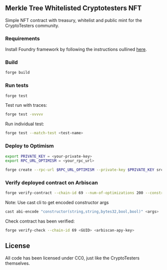 ## Merkle Tree Whitelisted Cryptotesters NFT

Simple NFT contract with treasury, whitelist and public mint for the CryptoTesters community.

### Requirements

Install Foundry framework by following the instructions oullined [here](https://book.getfoundry.sh/getting-started/installation.html).

### Build

```bash
forge build
```

### Run tests

```bash
forge test
```

Test run with traces:

```bash
forge test -vvvvv
```

Run individual test:

```bash
forge test --match-test <test-name>
```

### Deploy to Optimism

```bash
export PRIVATE_KEY = <your-private-key>
export RPC_URL_OPTIMISM = <your_rpc_url>
```

```bash
forge create --rpc-url $RPC_URL_OPTIMISM --private-key $PRIVATE_KEY src/ERC721CryptoTesters.sol:ERC721CryptoTesters --constructor-args <args>
```

### Verify deployed contract on Arbiscan

```bash
forge verify-contract --chain-id 69 --num-of-optimizations 200 --constructor-args <abi-encoded-args> --compiler-version v0.8.13+commit.abaa5c0e <contract-address> src/ERC721CryptoTesters.sol:ERC721CryptoTester <optmistic-etherscan-key>
```

Note: Use cast cli to get encoded constructor args

```bash
cast abi-encode "constructor(string,string,bytes32,bool,bool)" <args>
```

Check contract has been verified:

```bash
forge verify-check --chain-id 69 <GUID> <arbiscan-apy-key>
```

## License

All code has been licensed under CC0, just like the CryptoTesters themselves.
